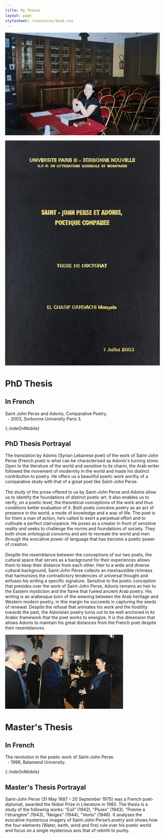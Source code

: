 ```yaml
---
title: My Theses
layout: page
stylesheet: /resources/book.css
---
```


![](/resources/thesis.jpg)

<div class="book_preview_block no_margin">
  <img class="book_cover" src="resources/thesis_cover.jpg" alt="Book Cover">
  <div class="right_half">
    <h1>PhD Thesis</h1>
    <h2>In French</h2>
    <p>Saint John Perse and Adonis, Comparative Poetry.<br> &nbsp; - 2003, Sorbonne University Paris 3.</p>
  </div>
</div>

{:.hideOnMobile}
## PhD Thesis Portrayal

The translation by Adonis (Syrian Lebanese poet) of the work of Saint-John Perse (French poet) is what can be characterised as Adonis's turning stone. Open to the literature of the world and sensitive to its charm, the Arab writer followed the movement of modernity in the world and made his distinct contribution to poetry. He offers us a beautiful poetic work worthy of a comparative study with that of a great poet like Saint-John Perse.
<br><br>
The study of the prose offered to us by Saint-John Perse and Adonis allow us to identify the foundations of distinct poetic art. It also enables us to verify, on a poetic level, the theoretical conceptions of the work and thus conditions better evaluation of it. Both poets conceive poetry as an act of presence in the world, a mode of knowledge and a way of life. The poet is for them a man of action, he’s called to exert a perpetual effort and to cultivate a perfect clairvoyance. He poses as a creator in front of sensitive reality and seeks to challenge the norms and foundations of society. They both show ontological concerns and aim to recreate the world and men through the evocative power of language that has become a poetic power of creation.
<br><br>
Despite the resemblance between the conceptions of our two poets, the cultural space that serves as a background for their experiences allows them to keep their distance from each other. Heir to a wide and diverse cultural background, Saint-John Perse collects an inexhaustible richness that harmonizes the contradictory tendencies of universal thought and enfuses his writing a specific signature. Sensitive to the poetic conception that presides over the work of Saint-John Perse, Adonis remains an heir to the Eastern mysticism and the flame that fueled ancient Arab poetry. His writing is an arabesque born of the weaving between the Arab heritage and Western modern poetry, in this margin he succeeds in capturing the seeds of renewal. Despite the refusal that animates his work and the hostility towards the past, the Adonisian poetry turns out to be well anchored in its Arabic framework that the poet works to energize. It is this dimension that allows Adonis to maintain his great distances from the French poet despite their resemblances.


<div class="book_preview_block no_margin">
  <img class="book_cover" src="resources/masters.jpg" alt="Book Cover">
  <div class="right_half">
    <h1>Master's Thesis</h1>
    <h2>In French</h2>
    <p>The revolution in the poetic work of Saint-John Perse.<br> &nbsp; - 1998, Balamand University.</p>
  </div>
</div>

{:.hideOnMobile}
## Master's Thesis Portrayal

Saint-John Perse (31 May 1887 – 20 September 1975) was a French poet-diplomat, awarded the Nobel Prize in Literature in 1960. The thesis is a study of the following works: "Exil" (1942), "Pluies" (1943), "Poème à l'étrangère" (1943), "Neiges" (1944), "Vents" (1946). It analyses the evocative mysterious imagery of Saint-John Perse’s poetry and shows how the four elements (Water, earth, wind and fire) rule over his poetic world and focus on a single mysterious axis that of rebirth to purity.
